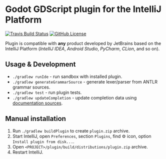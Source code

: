 # Godot GDScript plugin for the IntelliJ Platform

[![Travis Build Status][travis-build-badge]][travis-build-link]
[![GitHub License][github-license-badge]][github-license-link]

Plugin is compatible with **any** product developed by JetBrains based on the IntelliJ Platform (*IntelliJ IDEA*, *Android Studio*, *PyCharm*, *CLion*, and so on).

## Usage & Development

* `./gradlew runIde` - run sandbox with installed plugin.
* `./gradlew generateGrammarSource` - generate lexer/parser from ANTLR grammar sources.
* `./gradlew test` - run plugin tests.
* `./gradlew updateCompletion` - update completion data using [documentation sources](https://github.com/godotengine/godot/tree/master/doc/classes).

## Manual installation

1. Run `./gradlew buildPlugin` to create `plugin.zip` archive.
2. Start IntelliJ, open `Preferences`, section `Plugins`, find :gear: icon, option `Install plugin from disk...`.
4. Open `<PROJECT>/plugin/build/distributions/plugin.zip` archive.
3. Restart IntelliJ.

[travis-build-badge]: https://travis-ci.org/exigow/intellij-gdscript.svg?branch=master
[travis-build-link]: https://travis-ci.org/exigow/intellij-gdscript?branch=master
[github-license-badge]: https://img.shields.io/github/license/exigow/intellij-gdscript?branch=master
[github-license-link]: https://github.com/exigow/intellij-gdscript/blob/master/license
